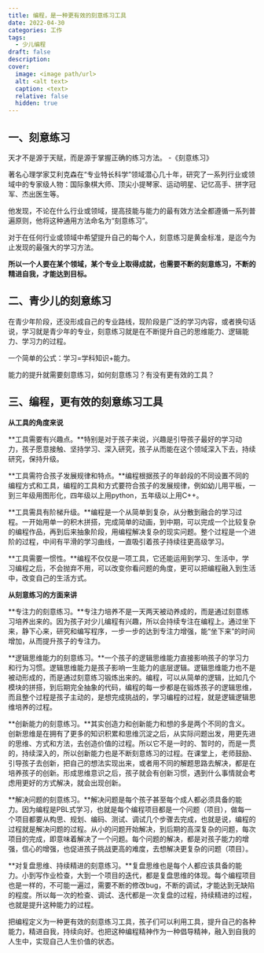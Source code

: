 ```yaml
---
title: 编程，是一种更有效的刻意练习工具
date: 2022-04-30
categories: 工作
tags:
  - 少儿编程
draft: false
description: 
cover:
  image: <image path/url>
  alt: <alt text>
  caption: <text>
  relative: false
  hidden: true
---
```

## 一、刻意练习

天才不是源于天赋，而是源于掌握正确的练习方法。 -《刻意练习》

著名心理学家艾利克森在“专业特长科学”领域潜心几十年，研究了一系列行业或领域中的专家级人物：国际象棋大师、顶尖小提琴家、运动明星、记忆高手、拼字冠军、杰出医生等。

他发现，不论在什么行业或领域，提高技能与能力的最有效方法全都遵循一系列普遍原则，他将这种通用方法命名为“刻意练习”。

对于在任何行业或领域中希望提升自己的每个人，刻意练习是黄金标准，是迄今为止发现的最强大的学习方法。

**所以一个人要在某个领域，某个专业上取得成就，也需要不断的刻意练习，不断的精进自我，才能达到目标。**

## 二、青少儿的刻意练习

在青少年阶段，还没形成自己的专业路线，现阶段是广泛的学习内容，或者换句话说，学习就是青少年的专业，刻意练习就是在不断提升自己的思维能力、逻辑能力、学习力的过程。

一个简单的公式：学习=学科知识+能力。

能力的提升就需要刻意练习，如何刻意练习？有没有更有效的工具？

## 三、编程，更有效的刻意练习工具

**从工具的角度来说**

**工具需要有兴趣点。**特别是对于孩子来说，兴趣是引导孩子最好的学习动力，孩子愿意接触、坚持学习、深入研究，孩子从而能在这个领域深入下去，持续研究，保持升级。

**工具需符合孩子发展规律和特点。**编程根据孩子的年龄段的不同设置不同的编程方式和工具，编程的工具和方式要符合孩子的发展规律，例如幼儿用平板，一到三年级用图形化，四年级以上用python，五年级以上用C++。

**工具需具有阶梯升级。**编程是一个从简单到复杂，从分散到融合的学习过程。一开始用单一的积木拼搭，完成简单的动画，到中期，可以完成一个比较复杂的编程作品，再到后来抽象阶段，用编程解决复杂的现实问题。整个过程是一个进阶的过程，中间有平滑的学习曲线，一直吸引着孩子持续往更高级学习。

**工具需要一惯性。**编程不仅仅是一项工具，它还能运用到学习、生活中，学习编程之后，不会抛弃不用，可以改变你看问题的角度，更可以把编程融入到生活中，改变自己的生活方式。

**从刻意练习的方面来讲**

**专注力的刻意练习。**专注力培养不是一天两天被动养成的，而是通过刻意练习培养出来的。因为孩子对少儿编程有兴趣，所以会持续专注在编程上。通过坐下来，静下心来，研究和编写程序，一步一步的达到专注力增强，能“坐下来”的时间增加，从而提升孩子的专注力。

**逻辑思维能力的刻意练习。**一个孩子的逻辑思维能力直接影响孩子的学习力和行为习惯。逻辑思维能力是孩子影响一生能力的底层逻辑。逻辑思维能力也不是被动形成的，而是通过刻意练习锻炼出来的。编程，可以从简单的逻辑，比如几个模块的拼搭，到后期完全抽象的代码，编程的每一步都是在锻炼孩子的逻辑思维，而且整个过程是孩子主动的，是想完成挑战的，学习编程的过程，就是逻辑逻辑思维培养的过程。

**创新能力的刻意练习。**其实创造力和创新能力和想的多是两个不同的含义。创新思维是在拥有了更多的知识积累和思维沉淀之后，从实际问题出发，用更先进的思维、方式和方法，去创造价值的过程。所以它不是一时的、暂时的，而是一贯的，持续深入的，所以创新能力也是不断刻意练习的过程。在课堂上，老师鼓励、引导孩子去创新，把自己的想法实现出来，或者用不同的解题思路去解决，都是在培养孩子的创新。形成思维意识之后，孩子就会有创新习惯，遇到什么事情就会考虑用更好的方式解决，就会出现创新。

**解决问题的刻意练习。**解决问题是每个孩子甚至每个成人都必须具备的能力。因为编程是PBL式学习，也就是每个编程项目都是一个问题（项目），做每一个项目都要从构思、规划、编码、测试、调试几个步骤去完成，也就是说，编程的过程就是解决问题的过程。从小的问题开始解决，到后期的高深复杂的问题，每次项目的完成，即意味着解决了一个问题。每个问题的解决，都是对孩子能力的增强，信心的增强，也促进孩子挑战更高的难度，去想解决更复杂的问题（项目）。

**对复盘思维、持续精进的刻意练习。**复盘思维也是每个人都应该具备的能力。小到写作业检查，大到一个项目的迭代，都是复盘思维的体现。每个编程项目也是一样的，不可能一遍过，需要不断的修改bug，不断的调试，才能达到无缺陷的程度。所以每一次的检查、调试、迭代都是一次复盘的过程，持续精进的过程，也就是提升这种能力的过程。

把编程定义为一种更有效的刻意练习工具，孩子们可以利用工具，提升自己的各种能力，精进自我，持续向好。也把这种编程精神作为一种倡导精神，融入到自我的人生中，实现自己人生价值的状态。